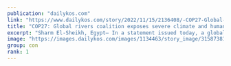 ```yaml
---
publication: "dailykos.com"
link: "https://www.dailykos.com/story/2022/11/15/2136408/-COP27-Global-rivers-coalition-exposes-severe-climate-and-human-rights-risk-of-new-hydropower-dams"
title: "COP27: Global rivers coalition exposes severe climate and human rights risk of new hydropower dams"
excerpt: "Sharm El-Sheikh, Egypt— In a statement issued today, a global river and human rights coalition at the United Nations (UN) Climate Change Conference (COP27) called both on governments to avoid includin"
image: "https://images.dailykos.com/images/1134463/story_image/315873816_2193982677456483_333212564692450797_n.jpg?1668557806"
group: con
rank: 1
---
```

